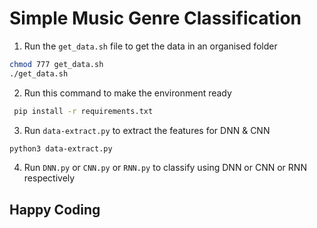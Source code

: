 # Simple Music Genre Classification

1. Run the `get_data.sh` file to get the data in an organised folder
```bash
chmod 777 get_data.sh
./get_data.sh
``` 

2. Run this command to make the environment ready
```bash
 pip install -r requirements.txt
```

3. Run `data-extract.py` to extract the features for DNN & CNN
```bash
python3 data-extract.py
```
4. Run `DNN.py` or `CNN.py` or `RNN.py` to classify using DNN or CNN or RNN respectively


## Happy Coding